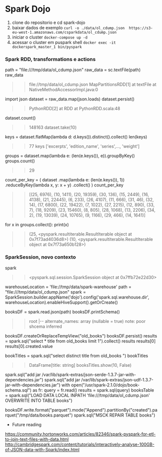 Spark Dojo
=========


1. clone do repositorio e cd spark-dojo
2. baixar dados de exemplo ```curl -o ./data/ol_cdump.json  https://s3-eu-west-1.amazonaws.com/csparkdata/ol_cdump.json```
3. iniciar o cluster ```docker-compose up -d```
4. acessar o cluster em puspark shell ```docker exec -it dockerspark_master_1 bin/pyspark```

### Spark RDD, transformations e actions

   path = "file:///tmp/data/ol_cdump.json"
   raw_data = sc.textFile(path)
   raw_data
   >> file://tmp/data/ol_cdump.json MapPartitionsRDD[1] at textFile at NativeMethodAccessorImpl.java:0

   import json
   dataset = raw_data.map(json.loads)
   dataset.persist()
   >> PythonRDD[2] at RDD at PythonRDD.scala:48

   dataset.count()
   >> 148163
   dataset.take(10)

   keys = dataset.flatMap(lambda d: d.keys()).distinct().collect()
   len(keys)
   >> 77
   keys
   >> ['excerpts', 'edition_name', 'series',..., 'weight']

   groups = dataset.map(lambda e: (len(e.keys()), e)).groupByKey()
   groups.count()
   >> 29

   count_per_key = (
    dataset
    .map(lambda e: (len(e.keys()), 1))
    .reduceByKey(lambda x, y: x + y)
    .collect()
   )
   count_per_key
   >> [(25, 6976), (10, 1411), (20, 19359), (30, 136), (15, 2449), (16, 4138), (21, 22445), (6, 233), (26, 4107), (11, 666), (31, 46), (32, 14), (17, 6800), (22, 19422), (7, 1022), (27, 2215), (12, 890), (33, 7), (18, 9209), (23, 15460), (8, 805), (28, 1068), (13, 2206), (34, 2), (19, 13039), (24, 10765), (9, 1166), (29, 466), (14, 1641)]

   for x in groups.collect():
     print(x)
  
   >> (25, <pyspark.resultiterable.ResultIterable object at 0x7f73ad4036d8>)
   >> (10, <pyspark.resultiterable.ResultIterable object at 0x7f73a650b128>)

### SparkSession, novo contexto

   spark
   >> <pyspark.sql.session.SparkSession object at 0x7ffb72e22d30>

   warehouseLocation = 'file://tmp/data/spark-warehouse'
   path = "file:///tmp/data/ol_cdump.json"
   spark = SparkSession.builder.appName('dojo').config('spark.sql.warehouse.dir', warehouseLocation).enableHiveSupport().getOrCreate()

   booksDF = spark.read.json(path)
   booksDF.printSchema()
   >> root
   >>   |-- alternate_names: array (nullable = true)
   >> note: poor shcema inferred

   booksDF.createOrReplaceTempView("old_books")
   booksDF.persist()
   results = spark.sql("select * title from old_books limit 1").collect()
   results
   results[0]
   results[0].created.value

   bookTitles = spark.sql("select distinct title from old_books ")
   bookTitles
   >> DataFrame[title: string]
   booksTitles.show(10, False)

   spark.sql("add jar /var/lib/spark-extras/json-serde-1.3.7-jar-with-dependencies.jar")
   spark.sql("add jar /var/lib/spark-extras/json-udf-1.3.7-jar-with-dependencies.jar")
   with open("/usr/spark-2.1.0/dojo/book-schema.sql") as fr:
     query = fr.read()
   results = spark.sql(query)
   booksTable = spark.sql("LOAD DATA LOCAL INPATH 'file:///tmp/data/ol_cdump.json' OVERWRITE INTO TABLE books")

   booksDF.write.format("parquet").mode("Append").partitionBy("created").parquet("/tmp/data/books.parquet")
   spark.sql("MSCK REPAIR TABLE books")

- Future reading

https://community.hortonworks.com/articles/82346/spark-pyspark-for-etl-to-join-text-files-with-data.html
http://cambridgespark.com/content/tutorials/interactively-analyse-100GB-of-JSON-data-with-Spark/index.html

        
